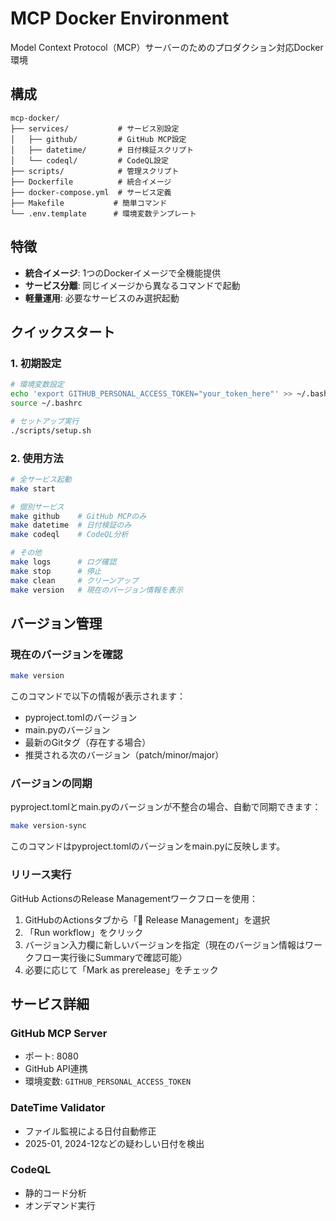 # MCP Docker Environment

Model Context Protocol（MCP）サーバーのためのプロダクション対応Docker環境

## 構成

```
mcp-docker/
├── services/           # サービス別設定
│   ├── github/         # GitHub MCP設定
│   ├── datetime/       # 日付検証スクリプト
│   └── codeql/         # CodeQL設定
├── scripts/            # 管理スクリプト
├── Dockerfile          # 統合イメージ
├── docker-compose.yml  # サービス定義
├── Makefile           # 簡単コマンド
└── .env.template      # 環境変数テンプレート
```

## 特徴

- **統合イメージ**: 1つのDockerイメージで全機能提供
- **サービス分離**: 同じイメージから異なるコマンドで起動
- **軽量運用**: 必要なサービスのみ選択起動

## クイックスタート

### 1. 初期設定
```bash
# 環境変数設定
echo 'export GITHUB_PERSONAL_ACCESS_TOKEN="your_token_here"' >> ~/.bashrc
source ~/.bashrc

# セットアップ実行
./scripts/setup.sh
```

### 2. 使用方法
```bash
# 全サービス起動
make start

# 個別サービス
make github    # GitHub MCPのみ
make datetime  # 日付検証のみ
make codeql    # CodeQL分析

# その他
make logs      # ログ確認
make stop      # 停止
make clean     # クリーンアップ
make version   # 現在のバージョン情報を表示
```

## バージョン管理

### 現在のバージョンを確認

```bash
make version
```

このコマンドで以下の情報が表示されます：

- pyproject.tomlのバージョン
- main.pyのバージョン
- 最新のGitタグ（存在する場合）
- 推奨される次のバージョン（patch/minor/major）

### バージョンの同期

pyproject.tomlとmain.pyのバージョンが不整合の場合、自動で同期できます：

```bash
make version-sync
```

このコマンドはpyproject.tomlのバージョンをmain.pyに反映します。

### リリース実行

GitHub ActionsのRelease Managementワークフローを使用：

1. GitHubのActionsタブから「🚀 Release Management」を選択
2. 「Run workflow」をクリック
3. バージョン入力欄に新しいバージョンを指定（現在のバージョン情報はワークフロー実行後にSummaryで確認可能）
4. 必要に応じて「Mark as prerelease」をチェック

## サービス詳細

### GitHub MCP Server

- ポート: 8080
- GitHub API連携
- 環境変数: `GITHUB_PERSONAL_ACCESS_TOKEN`

### DateTime Validator

- ファイル監視による日付自動修正
- 2025-01, 2024-12などの疑わしい日付を検出

### CodeQL

- 静的コード分析
- オンデマンド実行
